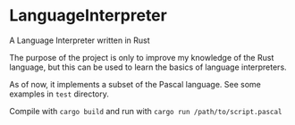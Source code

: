 # LanguageInterpreter
A Language Interpreter written in Rust

The purpose of the project is only to improve my knowledge of the Rust language, but this can be used to learn the basics of language interpreters.

As of now, it implements a subset of the Pascal language. See some examples in ```test``` directory.

Compile with ```cargo build``` and run with ```cargo run /path/to/script.pascal```

